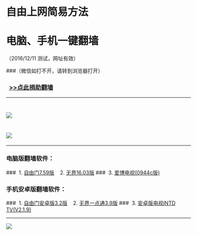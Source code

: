 # 自由上网简易方法
# 电脑、手机一键翻墙
（2016/12/11 测试，网址有效）

###（微信如打不开，请转到浏览器打开）

### &nbsp;&nbsp;<a href="http://x.co/juanzhu" target="_blank">>>点此捐助翻墙</a> 


***

# <a href="http://x.co/fqtz01" target="_blank"><img src="https://d3hmodh6pz5cy4.cloudfront.net/pic/fqwz1.png"></a>

# <a href="http://x.co/fqtz02" target="_blank"><img src="https://d3hmodh6pz5cy4.cloudfront.net/pic/fqwz2.png"></a>

***


### 电脑版翻墙软件：
###&nbsp;&nbsp;1. <a href="https://d3hmodh6pz5cy4.cloudfront.net/fgget.php?fid=fg759p.zip" target="_blank">自由门7.59版</a>&nbsp;&nbsp;&nbsp;&nbsp;2. <a href="https://d3hmodh6pz5cy4.cloudfront.net/fgget.php?fid=U1603.zip" target="_blank">无界16.03版</a>
###&nbsp;&nbsp;3. <a href="https://d3hmodh6pz5cy4.cloudfront.net/fgget.php?fid=Green_iPPOTV-V0944c.zip" target="_blank">爱博电视(0944c版)</a>

### 手机安卓版翻墙软件：
###&nbsp;&nbsp;1. <a href="https://d3hmodh6pz5cy4.cloudfront.net/fgget.php?fid=fgma32.apk" target="_blank">自由门安卓版3.2版</a>&nbsp;&nbsp;&nbsp;&nbsp;2. <a href="https://d3hmodh6pz5cy4.cloudfront.net/fgget.php?fid=um3.9.apk" target="_blank">无界一点通3.9版</a>
###&nbsp;&nbsp;3. <a href="https://d3hmodh6pz5cy4.cloudfront.net/fgget.php?fid=iNTD_TV-2.1.9.apk" target="_blank">安卓版电视iNTD TV(V2.1.9)</a>

***

<a href="https://d3hmodh6pz5cy4.cloudfront.net/pic/yjfq-20160831ok-b.png" target="_blank"><img src="https://d3hmodh6pz5cy4.cloudfront.net/pic/yjfq-20160831ok-b.png"></a>
